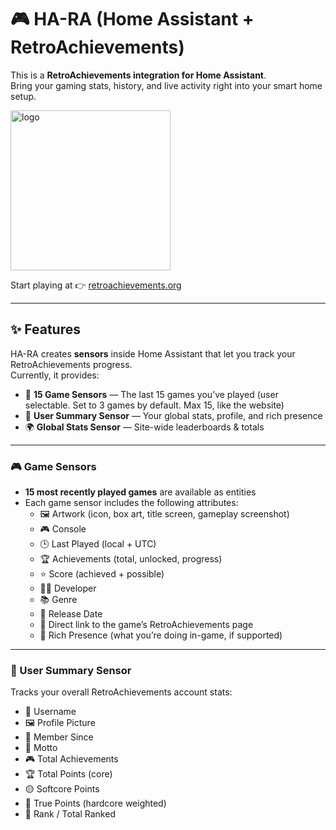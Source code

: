 # 🎮 HA-RA (Home Assistant + RetroAchievements)

This is a **RetroAchievements integration for Home Assistant**.  
Bring your gaming stats, history, and live activity right into your smart home setup.  

<img width="256" height="256" alt="logo" src="https://github.com/user-attachments/assets/1192e0ad-14ff-40ec-bb83-3ce8af7d0de0"/><br>  

Start playing at 👉 [retroachievements.org](https://retroachievements.org/)  

---

## ✨ Features  
HA-RA creates **sensors** inside Home Assistant that let you track your RetroAchievements progress.  
Currently, it provides:  

- 🎯 **15 Game Sensors** — The last 15 games you’ve played  (user selectable. Set to 3 games by default. Max 15, like the website)
- 👤 **User Summary Sensor** — Your global stats, profile, and rich presence  
- 🌍 **Global Stats Sensor** — Site-wide leaderboards & totals  

---

### 🎮 Game Sensors
- **15 most recently played games** are available as entities
- Each game sensor includes the following attributes:
  - 🖼️ Artwork (icon, box art, title screen, gameplay screenshot)  
  - 🎮 Console  
  - 🕒 Last Played (local + UTC)  
  - 🏆 Achievements (total, unlocked, progress)  
  - ⭐ Score (achieved + possible)  
  - 👨‍💻 Developer  
  - 📚 Genre  
  - 📅 Release Date  
  - 🔗 Direct link to the game’s RetroAchievements page  
  - 💬 Rich Presence (what you’re doing in-game, if supported)

---

### 🧑 User Summary Sensor
Tracks your overall RetroAchievements account stats:
- 🧑 Username
- 🖼️ Profile Picture  
- 📅 Member Since  
- 💬 Motto
- 🎮 Total Achievements  
- 🏆 Total Points (core)  
- 🟡 Softcore Points  
- 🔵 True Points (hardcore weighted)  
- 🥇 Rank / Total Ranked
